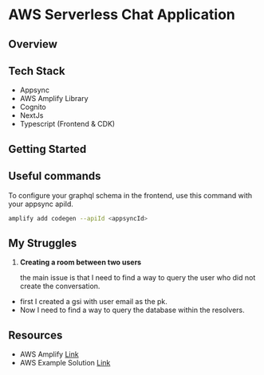 # AWS Serverless Chat Application

## Overview

## Tech Stack

- Appsync
- AWS Amplify Library
- Cognito
- NextJs
- Typescript (Frontend & CDK)

## Getting Started

## Useful commands

To configure your graphql schema in the frontend, use this command with your appsync apiId.

```bash
amplify add codegen --apiId <appsyncId>
```

## My Struggles

1. **Creating a room between two users**

   the main issue is that I need to find a way to query the user who did not create the conversation.

- first I created a gsi with user email as the pk.
- Now I need to find a way to query the database within the resolvers.

## Resources

- AWS Amplify [Link](https://docs.amplify.aws/lib/graphqlapi/getting-started/q/platform/js/)
- AWS Example Solution [Link](https://github.com/aws-samples/amplify-nextjs-chat-app)
